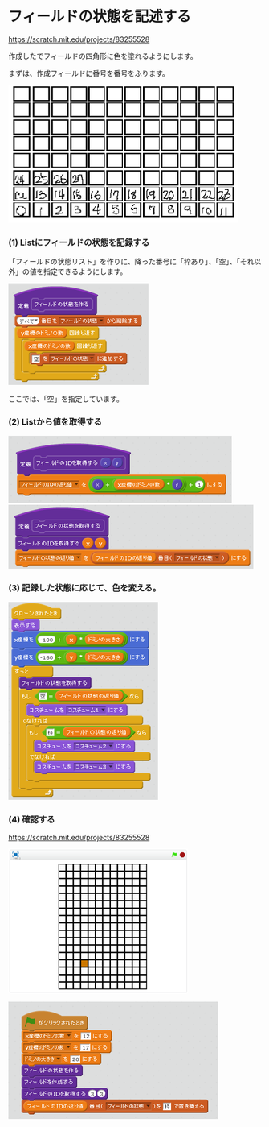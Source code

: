 # フィールドの状態を記述する

https://scratch.mit.edu/projects/83255528


作成したでフィールドの四角形に色を塗れるようにします。

まずは、作成フィールドに番号を番号をふります。

![](filed_id.png)


### (1) Listにフィールドの状態を記録する

「フィールドの状態リスト」を作りに、降った番号に「枠あり」、「空」、「それ以外」の値を指定できるようにします。

![](script_create_state.png)

ここでは、「空」を指定しています。

### (2) Listから値を取得する
![](script_get_state_id.png)
![](script_get_state_value.png)


### (3) 記録した状態に応じて、色を変える。

![](script_paint_domino.png)



### (4) 確認する

https://scratch.mit.edu/projects/83255528

![](test.png)


![](script_main.png)